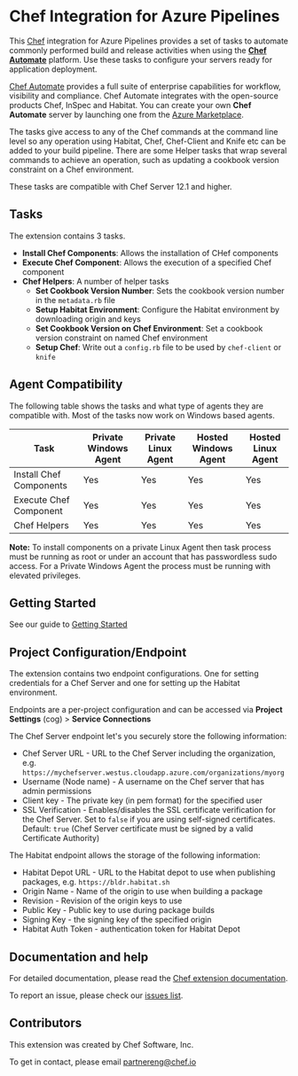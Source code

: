 # Chef Integration for Azure Pipelines

This [Chef](http://chef.io) integration for Azure Pipelines provides a set of tasks to automate commonly performed build and release activities when using the **[Chef Automate](https://www.chef.io/automate/)** platform.  Use these tasks to configure your servers ready for application deployment.

[Chef Automate](https://www.chef.io/automate/) provides a full suite of enterprise capabilities for workflow, visibility and compliance. Chef Automate integrates with the open-source products Chef, InSpec and Habitat.  You can create your own **Chef Automate** server by launching one from the [Azure Marketplace](https://azuremarketplace.microsoft.com/en-us/marketplace/apps/chef-software.chef-automate?tab=Overview).

The tasks give access to any of the Chef commands at the command line level so any operation using Habitat, Chef, Chef-Client and Knife etc can be added to your build pipeline. There are some Helper tasks that wrap several commands to achieve an operation, such as updating a cookbook version constraint on a Chef environment.

These tasks are compatible with Chef Server 12.1 and higher.

## Tasks

The extension contains 3 tasks.

* **Install Chef Components**: Allows the installation of CHef components
* **Execute Chef Component**: Allows the execution of a specified Chef component
* **Chef Helpers**: A number of helper tasks
   * **Set Cookbook Version Number**: Sets the cookbook version number in the `metadata.rb` file
   * **Setup Habitat Environment**: Configure the Habitat environment by downloading origin and keys
   * **Set Cookbook Version on Chef Environment**: Set a cookbook version constraint on named Chef environment
   * **Setup Chef**: Write out a `config.rb` file to be used by `chef-client` or `knife`

## Agent Compatibility

The following table shows the tasks and what type of agents they are compatible with. Most of the tasks now work on Windows based agents.

| Task | Private Windows Agent | Private Linux Agent | Hosted Windows Agent | Hosted Linux Agent |
|------|-----------------------|---------------------|----------------------|--------------------|
| Install Chef Components | Yes | Yes | Yes | Yes |
| Execute Chef Component | Yes | Yes | Yes | Yes |
| Chef Helpers | Yes | Yes | Yes | Yes |

**Note:** To install components on a private Linux Agent then task process must be running as root or under an account that has passwordless sudo access. For a Private Windows Agent the process must be running with elevated privileges.

## Getting Started

See our guide to [Getting Started](https://chef-partners.github.io/azuredevops-chef-extension/getting-started.html)

## Project Configuration/Endpoint

The extension contains two endpoint configurations. One for setting credentials for a Chef Server and one for setting up the Habitat environment.

Endpoints are a per-project configuration and can be accessed via **Project Settings** (cog) > **Service Connections**

The Chef Server endpoint let's you securely store the following information:

* Chef Server URL - URL to the Chef Server including the organization, e.g. `https://mychefserver.westus.cloudapp.azure.com/organizations/myorg`
* Username (Node name) - A username on the Chef server that has admin permissions
* Client key - The private key (in pem format) for the specified user
* SSL Verification - Enables/disables the SSL certificate verification for the Chef Server.  Set to `false` if you are using self-signed certificates.  Default: `true` (Chef Server certificate must be signed by a valid Certificate Authority)

The Habitat endpoint allows the storage of the following information:

* Habitat Depot URL - URL to the Habitat depot to use when publishing packages, e.g. `https://bldr.habitat.sh`
* Origin Name - Name of the origin to use when building a package
* Revision - Revision of the origin keys to use
* Public Key - Public key to use during package builds
* Signing Key - the signing key of the specified origin
* Habitat Auth Token - authentication token for Habitat Depot

## Documentation and help

For detailed documentation, please read the [Chef extension documentation](https://chef-partners.github.io/azuredevops-chef-extension).

To report an issue, please check our [issues list](https://github.com/chef-partners/azuredevops-chef-extension/issues).

## Contributors

This extension was created by Chef Software, Inc.

To get in contact, please email [partnereng@chef.io](partnereng@chef.io)
